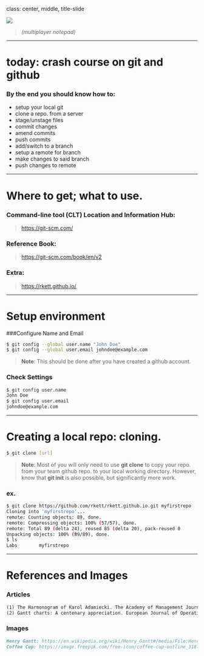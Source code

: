 class: center, middle, title-slide

![](https://git-scm.com/images/logo@2x.png)

> *(multiplayer notepad)*

---

# today: crash course on git and github

### By the end you should know how to:

- setup your local git 
- clone a repo. from a server
- stage/unstage files
- commit changes
- amend commits
- push commits
- add/switch to a branch
- setup a remote for branch
- make changes to said branch
- push changes to remote

---


# Where to get; what to use.

### Command-line tool (CLT) Location and Information Hub:
> https://git-scm.com/

### Reference Book:
> https://git-scm.com/book/en/v2

### Extra:
> https://rkett.github.io/

---

# Setup environment

###Configure Name and Email
```bash
$ git config --global user.name "John Doe"
$ git config --global user.email johndoe@example.com
```

> **Note**: This should be done after you have created a github account.

### Check Settings
```bash
$ git config user.name
John Doe
$ git config user.email
johndoe@example.com
```

---

# Creating a local repo: cloning.

```bash
$ git clone [url]
```

> **Note**: Most of you will only need to use **git clone** to copy your repo. from your team github repo. to your local working directory. However, know that **git init** is also possible, but significantly more work.

### ex.

```bash
$ git clone https://github.com/rkett/rkett.github.io.git myfirstrepo
Cloning into 'myfirstrepo'...
remote: Counting objects: 89, done.
remote: Compressing objects: 100% (57/57), done.
remote: Total 89 (delta 24), reused 85 (delta 20), pack-reused 0
Unpacking objects: 100% (89/89), done.
$ ls
Labs		myfirstrepo
```

---

# References and Images


[1]: https://www.jstor.org/stable/255537
[2]: https://web.archive.org/web/20131126152919/http://www-public.it-sudparis.eu:80/~gibson/Teaching/CSC7003/ReadingMaterial/Wilson03.pdf

### Articles

```md 
(1) The Harmonogram of Karol Adamiecki. The Academy of Management Journal. Vol. 18, (1975), pp. 358-364. Found at: <https://www.jstor.org/stable/255537>
(2) Gantt charts: A centenary appreciation. European Journal of Operational Research. Vol. 149, (2003), pp. 430–437. Found at: <https://web.archive.org/web/20131126152919/http://www-public.it-sudparis.eu:80/~gibson/Teaching/CSC7003/ReadingMaterial/Wilson03.pdf>
```

### Images

```md
Henry Gantt: https://en.wikipedia.org/wiki/Henry_Gantt#/media/File:Henry_L._Gantt.jpg
Coffee Cup: https://image.freepik.com/free-icon/coffee-cup-outline_318-39738.jpg
```
